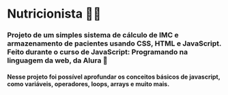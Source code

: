 # Nutricionista 👩‍⚕️
### Projeto de um simples sistema de cálculo de IMC e armazenamento de pacientes usando CSS, HTML e JavaScript. Feito durante o curso de **JavaScript: Programando na linguagem da web**, da Alura 💜 

#### Nesse projeto foi possível aprofundar os conceitos básicos de javascript, como variáveis, operadores, loops, arrays e muito mais. 